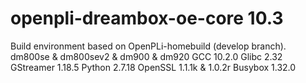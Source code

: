 # openpli-dreambox-oe-core 10.3
Build environment based on OpenPLi-homebuild (develop branch).
dm800se & dm800sev2 & dm900 & dm920
GCC 10.2.0
Glibc 2.32
GStreamer 1.18.5
Python 2.7.18
OpenSSL 1.1.1k & 1.0.2r
Busybox 1.32.0
